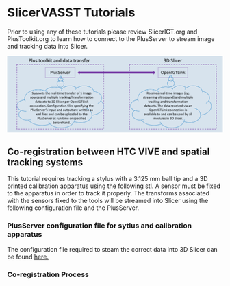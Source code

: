 
# SlicerVASST Tutorials
Prior to using any of these tutorials please review SlicerIGT.org and PlusToolkit.org to learn how to connect to the PlusServer to stream image and tracking data into Slicer. 


<img src="Media/PlusServer.PNG" alt = "hi"/>



## Co-registration between HTC VIVE and spatial tracking systems 
This tutorial requires tracking a stylus with a 3.125 mm ball tip and a 3D printed calibration apparatus using the following stl. A sensor must be fixed to the apparatus in order to track it properly. The transforms associated with the sensors fixed to the tools will be streamed into Slicer using the following configuration file and the PlusServer. 

### PlusServer configuration file for sytlus and calibration apparatus 

The configuration file required to steam the correct data into 3D Slicer can be found [here.](https://github.com/lgroves6/SlicerVAASTTutorials/blob/master/Co-calibration.xml)

### Co-registration Process 


